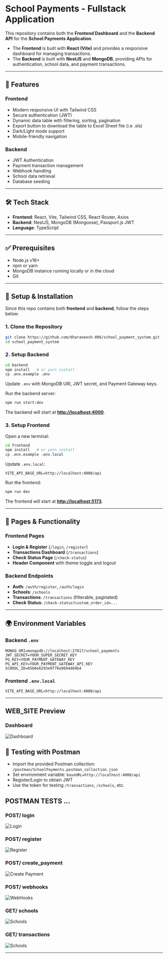 # School Payments - Fullstack Application

This repository contains both the **Frontend Dashboard** and the **Backend API** for the **School Payments Application**.

* The **Frontend** is built with **React (Vite)** and provides a responsive dashboard for managing transactions.
* The **Backend** is built with **NestJS** and **MongoDB**, providing APIs for authentication, school data, and payment transactions.

---

## 🌟 Features

### Frontend

* Modern responsive UI with Tailwind CSS
* Secure authentication (JWT)
* Dynamic data table with filtering, sorting, pagination
* Export button to download the table to Excel Sheet file (i.e .xls)
* Dark/Light mode support
* Mobile-friendly navigation

### Backend

* JWT Authentication
* Payment transaction management
* Webhook handling
* School data retrieval
* Database seeding

---

## 🛠 Tech Stack

* **Frontend**: React, Vite, Tailwind CSS, React Router, Axios
* **Backend**: NestJS, MongoDB (Mongoose), Passport.js JWT
* **Language**: TypeScript

---

## ✅ Prerequisites

* Node.js v16+
* npm or yarn
* MongoDB instance running locally or in the cloud
* Git

---

## 🚀 Setup & Installation

Since this repo contains both **frontend** and **backend**, follow the steps below:

### 1. Clone the Repository

```bash
git clone https://github.com/dharaneesh-006/school_payment_system.git
cd school_payment_system
```

### 2. Setup Backend

```bash
cd backend
npm install   # or yarn install
cp .env.example .env
```

Update `.env` with MongoDB URI, JWT secret, and Payment Gateway keys.

Run the backend server:

```bash
npm run start:dev
```

The backend will start at **[http://localhost:4000](http://localhost:4000)**.

### 3. Setup Frontend

Open a new terminal:

```bash
cd frontend
npm install   # or yarn install
cp .env.example .env.local
```

Update `.env.local`:

```env
VITE_API_BASE_URL=http://localhost:4000/api
```

Run the frontend:

```bash
npm run dev
```

The frontend will start at **[http://localhost:5173](http://localhost:5173)**.

---

## 📄 Pages & Functionality

### Frontend Pages

* **Login & Register** (`/login`, `/register`)
* **Transactions Dashboard** (`/transactions`)
* **Check Status Page** (`/check-status`)
* **Header Component** with theme toggle and logout

### Backend Endpoints

* **Auth**: `/auth/register`, `/auth/login`
* **Schools**: `/schools`
* **Transactions**: `/transactions` (filterable, paginated)
* **Check Status**: `/check-status?custom_order_id=...`

---

## 🌍 Environment Variables

### Backend `.env`

```env
MONGO_URI=mongodb://localhost:27017/school_payments
JWT_SECRET=YOUR_SUPER_SECRET_KEY
PG_KEY=YOUR_PAYMENT_GATEWAY_KEY
PG_API_KEY=YOUR_PAYMENT_GATEWAY_API_KEY
SCHOOL_ID=65b0e6293e9f76a9694d84b4
```

### Frontend `.env.local`

```env
VITE_API_BASE_URL=http://localhost:4000/api
```

---

## WEB_SITE Preview 

### Dashboard
![Dashboard](./screenshots/dashboard.png)

## 🧪 Testing with Postman

* Import the provided Postman collection: `/postman/SchoolPayments.postman_collection.json`
* Set environment variable: `baseURL=http://localhost:4000/api`
* Register/Login to obtain JWT
* Use the token for testing `/transactions`, `/schools`, etc.

## POSTMAN TESTS ...

### POST/ login
![Login](./screenshots/login.png)

### POST/ register
![Register](./screenshots/register.png)

### POST/ create_payment
![Create Payment](./screenshots/createpayment.png)

### POST/ webhooks
![WebHooks](./screenshots/webhooks.png)

### GET/ schools
![Schools](./screenshots/getschools.png)

### GET/ transactions
![Schools](./screenshots/gettransactions.png)

---

